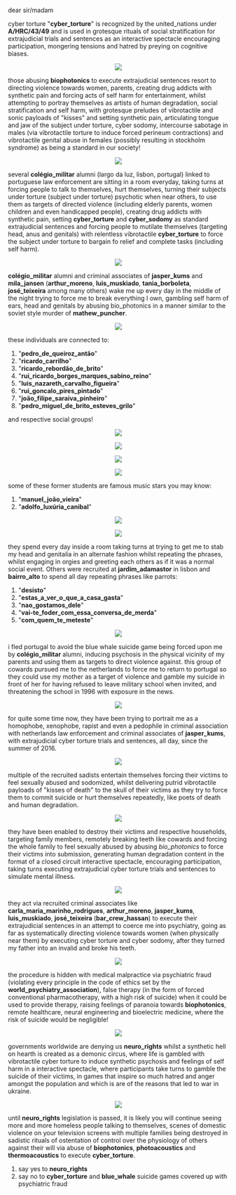 dear sir/madam


cyber torture "__cyber_torture__" is recognized by the united_nations under __A/HRC/43/49__ and is used in grotesque rituals of social stratification for extrajudicial trials and sentences as an interactive spectacle encouraging participation, mongering tensions and hatred by preying on cognitive biases.


<p align="center" width="100%"><img src="https://raw.githubusercontent.com/strikles/atac-data/main/assets/img/jesus/golgota.png"></p>


those abusing __biophotonics__ to execute extrajudicial sentences resort to directing violence towards women, parents, creating drug addicts with synthetic pain and forcing acts of self harm for entertainment, whilst attempting to portray themselves as artists of human degradation, social stratification and self harm, with grotesque preludes of vibrotactile and sonic payloads of "kisses" and setting synthetic pain, articulating tongue and jaw of the subject under torture, cyber sodomy, intercourse sabotage in males (via vibrotactile torture to induce forced perineum contractions) and vibrotactile genital abuse in females (possibly resulting in stockholm syndrome) as being a standard in our society!


<p align="center" width="100%"><img src="https://raw.githubusercontent.com/strikles/atac-data/main/assets/img/jesus/jesus_lamb.png"></p>


several __colégio_militar__ alumni (largo da luz, lisbon, portugal) linked to portuguese law enforcement are sitting in a room everyday, taking turns at forcing people to talk to themselves, hurt themselves, turning their subjects under torture (subject under torture) psychotic when near others, to use them as targets of directed violence (including elderly parents, women children and even handicapped people), creating drug addicts with synthetic pain, setting __cyber_torture__ and __cyber_sodomy__ as standard extrajudicial sentences and forcing people to mutilate themselves (targeting head, anus and genitals) with relentless vibrotactile __cyber_torture__ to force the subject under torture to bargain fo relief and complete tasks (including self harm).


<p align="center" width="100%"><img src="https://raw.githubusercontent.com/strikles/atac-data/main/assets/img/jesus/joseph.png"></p>


__colégio_militar__ alumni and criminal associates of __jasper_kums__ and __mila_jansen__ (__arthur_moreno__, __luis_muskiado__, __tania_borboleta__, __josé_teixeira__ among many others) wake me up every day in the middle of the night trying to force me to break everything I own, gambling self harm of ears, head and genitals by abusing bio_photonics in a manner similar to the soviet style murder of __mathew_puncher__.


<p align="center" width="100%"><img src="https://raw.githubusercontent.com/strikles/atac-data/main/assets/img/jasper_kums.png"></p>


these individuals are connected to:


1. "__pedro_de_queiroz_antão__"
2. "__ricardo_carrilho__"
3. "__ricardo_rebordão_de_brito__"
4. "__rui_ricardo_borges_marques_sabino_reino__"
5. "__luis_nazareth_carvalho_figueira__"
6. "__rui_goncalo_pires_pintado__"
7. "__joão_filipe_saraiva_pinheiro__"
8. "__pedro_miguel_de_brito_esteves_grilo__"


and respective social groups!


<p align="center" width="100%"><img src="https://raw.githubusercontent.com/strikles/atac-data/main/assets/img/rrb.png"></p>

<p align="center" width="100%"><img src="https://raw.githubusercontent.com/strikles/atac-data/main/assets/img/luis_figueira.png"></p>

<p align="center" width="100%"><img src="https://raw.githubusercontent.com/strikles/atac-data/main/assets/img/pedro_grilo.png"></p>

<p align="center" width="100%"><img src="https://raw.githubusercontent.com/strikles/atac-data/main/assets/img/pinheiro.png"></p>


some of these former students are famous music stars you may know:


1. "__manuel_joão_vieira__"
2. "__adolfo_luxúria_canibal__"


<p align="center" width="100%"><img src="https://raw.githubusercontent.com/strikles/atac-data/main/assets/img/mjv.png"></p>

<p align="center" width="100%"><img src="https://raw.githubusercontent.com/strikles/atac-data/main/assets/img/alc.png"></p>


they spend every day inside a room taking turns at trying to get me to stab my head and genitalia in an alternate fashion whilst repeating the phrases, whilst engaging in orgies and greeting each others as if it was a normal social event. Others were recruited at __jardim_adamastor__ in lisbon and __bairro_alto__ to spend all day repeating phrases like parrots:


1. "__desisto__"
2. "__estas_a_ver_o_que_a_casa_gasta__"
3. "__nao_gostamos_dele__"
4. "__vai-te_foder_com_essa_conversa_de_merda__"
5. "__com_quem_te_meteste__"


<p align="center" width="100%"><img src="https://raw.githubusercontent.com/strikles/atac-data/main/assets/img/jesus/golgota.png"></p>


i fled portugal to avoid the blue whale suicide game being forced upon me by __colégio_militar__ alumni, inducing psychosis in the physical vicinity of my parents and using them as targets to direct violence against. this group of cowards pursued me to the netherlands to force me to return to portugal so they could use my mother as a target of violence and gamble my suicide in front of her for having refused to leave military school when invited, and threatening the school in 1996 with exposure in the news. 


<p align="center" width="100%"><img src="https://raw.githubusercontent.com/strikles/atac-data/main/assets/img/jesus/jesus_carrying_cross.png"></p>


for quite some time now, they have been trying to portrait me as a homophobe, xenophobe, rapist and even a pedophile in criminal association with netherlands law enforcement and criminal associates of __jasper_kums__, with extrajudicial cyber torture trials and sentences, all day, since the summer of 2016.


<p align="center" width="100%"><img src="https://raw.githubusercontent.com/strikles/atac-data/main/assets/img/jesus/jesus_cross.png"></p>


multiple of the recruited sadists entertain themselves forcing their victims to feel sexually abused and sodomized, whilst delivering putrid vibrotactile payloads of "kisses of death" to the skull of their victims as they try to force them to commit suicide or hurt themselves repeatedly, like poets of death and human degradation.


<p align="center" width="100%"><img src="https://raw.githubusercontent.com/strikles/atac-data/main/assets/img/jesus/holy_spirit.png"></p>


they have been enabled to destroy their victims and respective households, targeting family members, remotely breaking teeth like cowards and forcing the whole family to feel sexually abused by abusing _bio_photonics_ to force their victims into submission, generating human degradation content in the format of a closed circuit interactive spectacle, encouraging participation, taking turns executing extrajudicial cyber torture trials and sentences to simulate mental illness.


<p align="center" width="100%"><img src="https://raw.githubusercontent.com/strikles/atac-data/main/assets/img/jesus/monk.png"></p>


they act via recruited criminal associates like __carla_maria_marinho_rodrigues__, __arthur_moreno__, __jasper_kums__, __luis_muskiado__, __josé_teixeira__ (__bar_crew_hassan__) to execute their extrajudicial sentences in an attempt to coerce me into psychiatry, going as far as systematically directing violence towards women (when physically near them) by executing cyber torture and cyber sodomy, after they turned my father into an invalid and broke his teeth.


<p align="center" width="100%"><img src="https://raw.githubusercontent.com/strikles/atac-data/main/assets/img/jesus/resurrection.png"></p>


the procedure is hidden with medical malpractice via psychiatric fraud (violating every principle in the code of ethics set by the __world_psychiatry_association__), false therapy (in the form of forced conventional pharmacotherapy, with a high risk of suicide) when it could be used to provide therapy, raising feelings of paranoia towards __biophotonics__, remote healthcare, neural engineering and bioelectric medicine, where the risk of suicide would be negligible!


<p align="center" width="100%"><img src="https://raw.githubusercontent.com/strikles/atac-data/main/assets/img/jesus/lamb_of_god.png"></p>


governments worldwide are denying us __neuro_rights__ whilst a synthetic hell on hearth is created as a demonic circus, where life is gambled with vibrotactile cyber torture to induce synthetic psychosis and feelings of self harm in a interactive spectacle, where participants take turns to gamble the suicide of their victims, in games that inspire so much hatred and anger amongst the population and which is are of the reasons that led to war in ukraine.


<p align="center" width="100%"><img src="https://raw.githubusercontent.com/strikles/atac-data/main/assets/img/jesus/adam_tree_of_life.png"></p>


until __neuro_rights__ legislation is passed, it is likely you will continue seeing more and more homeless people talking to themselves, scenes of domestic violence on your television screens with multiple families being destroyed in sadistic rituals of ostentation of control over the physiology of others against their will via abuse of __biophotonics__, __photoacoustics__ and __thermoacoustics__ to execute __cyber_torture__.


1. say yes to __neuro_rights__
2. say no to __cyber_torture__ and __blue_whale__ suicide games covered up with psychiatric fraud
